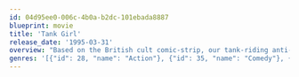 ```yaml
---
id: 04d95ee0-006c-4b0a-b2dc-101ebada8887
blueprint: movie
title: 'Tank Girl'
release_date: '1995-03-31'
overview: "Based on the British cult comic-strip, our tank-riding anti-heroine fights a mega-corporation, which controls the world's water supply."
genres: '[{"id": 28, "name": "Action"}, {"id": 35, "name": "Comedy"}, {"id": 14, "name": "Fantasy"}, {"id": 878, "name": "Science Fiction"}]'
---
```

